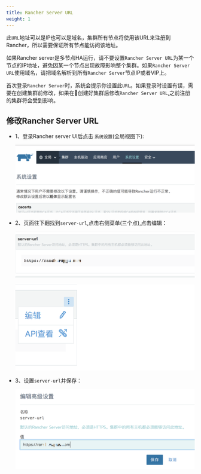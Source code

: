 ```yaml
---
title: Rancher Server URL
weight: 1
---
```


此`URL`地址可以是IP也可以是域名，集群所有节点将使用该URL来注册到Rancher，所以需要保证所有节点能访问该地址。

如果Rancher server是多节点HA运行，请不要设置`Rancher Server URL`为某一个节点的IP地址，避免因某一个节点出现故障影响整个集群。如果`Rancher Server URL`使用域名，请把域名解析到所有`Rancher Server`节点IP或者VIP上。

首次登录`Rancher Server`时，系统会提示你设置此`URL`。如果登录时设置有误，需要在创建集群前修改，如果在创建好集群后修改`Rancher Server URL`,之前注册的集群将会受到影响。

## 修改Rancher Server URL

- 1、登录Rancher server UI后点击 `系统设置`(全局视图下):

  ![image-20180818175517248](_index.assets/image-20180818175517248.png)

- 2、页面往下翻找到`server-url`,点击右侧菜单(三个点),点击编辑：

  ![image-20180818175551680](_index.assets/image-20180818175551680.png)

  ![image-20180818175707892](_index.assets/image-20180818175707892.png)

- 3、设置`server-url`并保存：

  ![image-20180818175740038](_index.assets/image-20180818175740038.png)
